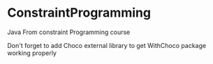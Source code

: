 # ConstraintProgramming
Java From constraint Programming course


Don't forget to add Choco external library to get WithChoco package working properly